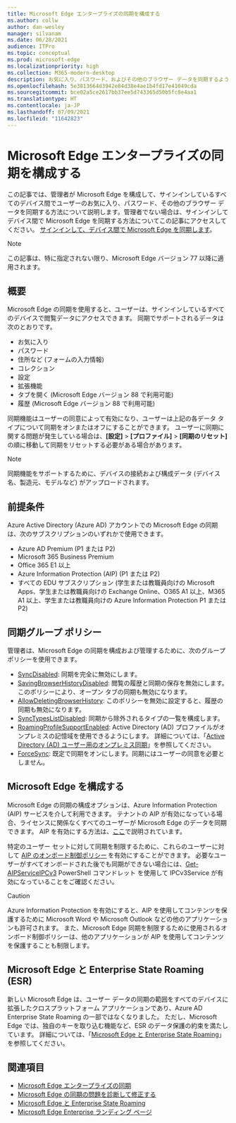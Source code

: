 ```yaml
---
title: Microsoft Edge エンタープライズの同期を構成する
ms.author: collw
author: dan-wesley
manager: silvanam
ms.date: 06/28/2021
audience: ITPro
ms.topic: conceptual
ms.prod: microsoft-edge
ms.localizationpriority: high
ms.collection: M365-modern-desktop
description: お気に入り、パスワード、およびその他のブラウザー データを同期するように Microsoft Edge を構成するための管理者およびユーザー オプション。
ms.openlocfilehash: 5e3813664d3942e84d38e4ae1b4fd17e41049cda
ms.sourcegitcommit: bce02a5ce2617bb37ee5d743365d50b5fc8e4aa1
ms.translationtype: HT
ms.contentlocale: ja-JP
ms.lasthandoff: 07/09/2021
ms.locfileid: "11642823"
---
```

# <a name="configure-microsoft-edge-enterprise-sync"></a>Microsoft Edge エンタープライズの同期を構成する

この記事では、管理者が Microsoft Edge を構成して、サインインしているすべてのデバイス間でユーザーのお気に入り、パスワード、その他のブラウザー データを同期する方法について説明します。管理者でない場合は、サインインしてデバイス間で Microsoft Edge を同期する方法についてこの記事にアクセスしてください。 [サインインして、デバイス間で Microsoft Edge を同期します](https://support.microsoft.com/microsoft-edge/sign-in-to-sync-microsoft-edge-across-devices-e6ffa79b-ed52-aa32-47e2-5d5597fe4674)。

> [!NOTE]
> この記事は、特に指定されない限り、Microsoft Edge バージョン 77 以降に適用されます。

## <a name="overview"></a>概要

Microsoft Edge の同期を使用すると、ユーザーは、サインインしているすべてのデバイスで閲覧データにアクセスできます。 同期でサポートされるデータは次のとおりです。

- お気に入り
- パスワード
- 住所など (フォームの入力情報)
- コレクション
- 設定
- 拡張機能
- タブを開く (Microsoft Edge バージョン 88 で利用可能)
- 履歴 (Microsoft Edge バージョン 88 で利用可能)

同期機能はユーザーの同意によって有効になり、ユーザーは上記の各データ タイプについて同期をオンまたはオフにすることができます。 ユーザーに同期に関する問題が発生している場合は、**[設定]** > **[プロファイル]** > **[同期のリセット]** の順に移動して同期をリセットする必要がある場合があります。

> [!NOTE]
> 同期機能をサポートするために、デバイスの接続および構成データ (デバイス名、製造元、モデルなど) がアップロードされます。

## <a name="prerequisites"></a>前提条件

Azure Active Directory (Azure AD) アカウントでの Microsoft Edge の同期は、次のサブスクリプションのいずれかで使用できます。

- Azure AD Premium (P1 または P2)
- Microsoft 365 Business Premium
- Office 365 E1 以上
- Azure Information Protection (AIP) (P1 または P2)
- すべての EDU サブスクリプション (学生または教職員向けの Microsoft Apps、学生または教職員向けの Exchange Online、O365 A1 以上、M365 A1 以上、学生または教職員向けの Azure Information Protection P1 または P2)

## <a name="sync-group-policies"></a>同期グループ ポリシー

管理者は、Microsoft Edge の同期を構成および管理するために、次のグループ ポリシーを使用できます。

- [SyncDisabled](./microsoft-edge-policies.md#syncdisabled): 同期を完全に無効にします。
- [SavingBrowserHistoryDisabled](./microsoft-edge-policies.md#savingbrowserhistorydisabled): 閲覧の履歴と同期の保存を無効にします。このポリシーにより、オープン タブの同期も無効になります。
- [AllowDeletingBrowserHistory](./microsoft-edge-policies.md#allowdeletingbrowserhistory): このポリシーを無効に設定すると、履歴の同期も無効になります。
- [SyncTypesListDisabled](./microsoft-edge-policies.md#synctypeslistdisabled): 同期から除外されるタイプの一覧を構成します。
- [RoamingProfileSupportEnabled](./microsoft-edge-policies.md#roamingprofilesupportenabled): Active Directory (AD) プロファイルがオンプレミスの記憶域を使用できるようにします。 詳細については、「[Active Directory (AD) ユーザー用のオンプレミス同期](./microsoft-edge-on-premises-sync.md)」を参照してください。
- [ForceSync](/deployedge/microsoft-edge-policies#forcesync): 既定で同期をオンにします。同期にはユーザーの同意を必要としません。  

## <a name="configure-microsoft-edge-sync"></a>Microsoft Edge を構成する

Microsoft Edge の同期の構成オプションは、Azure Information Protection (AIP) サービスを介して利用できます。 テナントの AIP が有効になっている場合、ライセンスに関係なくすべてのユーザーが Microsoft Edge のデータを同期できます。 AIP を有効にする方法は、[ここ](/azure/information-protection/activate-office365)で説明されています。

特定のユーザー セットに対して同期を制限するために、これらのユーザーに対して [AIP のオンボード制御ポリシー](/powershell/module/aipservice/set-aipserviceonboardingcontrolpolicy?preserve-view=true&view=azureipps) を有効にすることができます。 必要なユーザーがすべてオンボードされた後でも同期ができない場合には、[Get-AIPServiceIPCv3](/powershell/module/aipservice/get-aipserviceipcv3?preserve-view=true&view=azureipps) PowerShell コマンドレット を使用して IPCv3Service が有効になっていることをご確認ください。

> [!CAUTION]
> Azure Information Protection を有効にすると、AIP を使用してコンテンツを保護するために Microsoft Word や Microsoft Outlook などの他のアプリケーションも許可されます。 また、Microsoft Edge 同期を制限するために使用されるオンボード制御ポリシーは、他のアプリケーションが AIP を使用してコンテンツを保護することも制限します。

## <a name="microsoft-edge-and-enterprise-state-roaming-esr"></a>Microsoft Edge と Enterprise State Roaming (ESR)

新しい Microsoft Edge は、ユーザー データの同期の範囲をすべてのデバイスに拡張したクロスプラットフォーム アプリケーションであり、Azure AD Enterprise State Roaming の一部ではなくなりました。 ただし、Microsoft Edge では、独自のキーを取り込む機能など、ESR のデータ保護の約束を満たしています。 詳細については、「[Microsoft Edge と Enterprise State Roaming](microsoft-edge-enterprise-state-roaming.md)」を参照してください。

## <a name="see-also"></a>関連項目

- [Microsoft Edge エンタープライズの同期](microsoft-edge-enterprise-sync.md)
- [Microsoft Edge の同期の問題を診断して修正する](microsoft-edge-troubleshoot-enterprise-sync.md)
- [Microsoft Edge と Enterprise State Roaming](microsoft-edge-enterprise-state-roaming.md)
- [Microsoft Edge Enterprise ランディング ページ](https://aka.ms/EdgeEnterprise)
